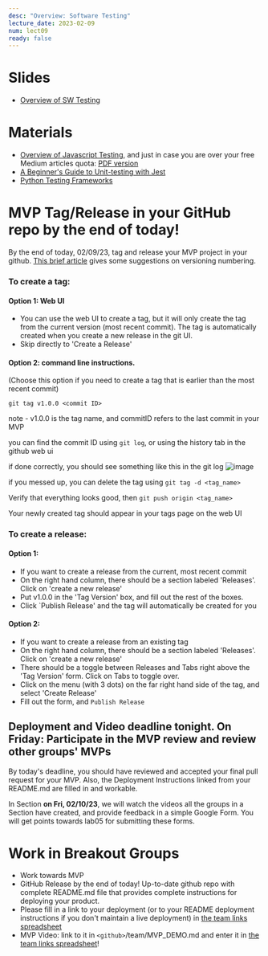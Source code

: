 ```yaml
---
desc: "Overview: Software Testing"
lecture_date: 2023-02-09
num: lect09
ready: false
---
```



# Slides 
* [Overview of SW Testing](https://www.cs.ucsb.edu/~holl/CS148/handouts/Slides_SWTesting.pdf)

# Materials
* [Overview of Javascript Testing](https://medium.com/welldone-software/an-overview-of-javascript-testing-7ce7298b9870), and just in case you are over your free Medium articles quota: [PDF version](https://www.cs.ucsb.edu/~holl/CS148/handouts/JSTesting.pdf) 
* [A Beginner's Guide to Unit-testing with Jest](https://dev.to/dsasse07/a-beginner-s-guide-to-unit-testing-with-jest-45cc) 
* [Python Testing Frameworks](https://blog.testproject.io/2020/10/27/top-python-testing-frameworks/)


# MVP Tag/Release in your GitHub repo by the end of today! 
By the end of today, 02/09/23, tag and release your MVP project in your github. 
[This brief article](https://medium.com/@jameshamann/a-brief-guide-to-semantic-versioning-c6055d87c90e) gives some suggestions on versioning numbering.  

### To create a tag:
#### Option 1: Web UI
* You can use the web UI to create a tag, but it will only create the tag from the current version (most recent commit).
The tag is automatically created when you create a new release in the git UI.
* Skip directly to 'Create a Release'

#### Option 2: command line instructions. 
(Choose this option if you need to create a tag that is earlier than the most recent commit)

`git tag v1.0.0 <commit ID>`

note - v1.0.0 is the tag name, and commitID refers to the last commit in your MVP 

you can find the commit ID using `git log`, or using the history tab in the github web ui

if done correctly, you should see something like this in the git log
![image](https://user-images.githubusercontent.com/10558897/116512519-06006680-a87d-11eb-9ead-d6cbc0d633bd.png)

if you messed up, you can delete the tag using `git tag -d <tag_name>`

Verify that everything looks good, then `git push origin <tag_name>`

Your newly created tag should appear in your tags page on the web UI

### To create a release:

#### Option 1:
* If you want to create a release from the current, most recent commit
* On the right hand column, there should be a section labeled 'Releases'. Click on 'create a new release'
* Put v1.0.0 in the 'Tag Version' box, and fill out the rest of the boxes.
* Click `Publish Release' and the tag will automatically be created for you

#### Option 2:
* If you want to create a release from an existing tag
* On the right hand column, there should be a section labeled 'Releases'. Click on 'create a new release'
* There should be a toggle between Releases and Tabs right above the 'Tag Version' form. Click on Tabs to toggle over.
* Click on the  menu (with 3 dots) on the far right hand side of the tag, and select 'Create Release'
* Fill out the form, and `Publish Release`

## Deployment and Video deadline tonight. On Friday: Participate in the MVP review and review other groups' MVPs

By today's deadline, you should have reviewed and accepted your final pull request for your MVP. 
Also, the Deployment Instructions linked from your README.md are filled in and workable.  

In Section **on Fri, 02/10/23**, we will watch the videos all the groups in a Section have created, and provide feedback in a simple Google Form. You will get points towards lab05 for submitting these forms. 

# Work in Breakout Groups
* Work towards MVP 
* GitHub Release by the end of today! Up-to-date github repo with complete README.md file that provides complete instructions for deploying your product. 
* Please fill in a link to your deployment (or to your README deployment instructions if you don't maintain a live deployment) in [the team links spreadsheet](https://docs.google.com/spreadsheets/d/1dXhvtRPpwhPkopjN_JF59bV_RtqDguA2QaIEntIMFLk/edit)
* MVP Video: link to it in `<github>`/team/MVP_DEMO.md and enter it in [the team links spreadsheet](https://docs.google.com/spreadsheets/d/1dXhvtRPpwhPkopjN_JF59bV_RtqDguA2QaIEntIMFLk/edit)!
